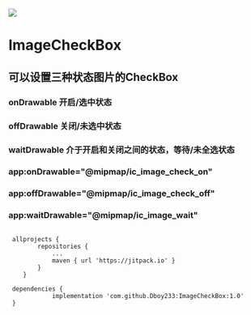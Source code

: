 # [![](https://jitpack.io/v/Dboy233/ImageCheckBox.svg)](https://jitpack.io/#Dboy233/ImageCheckBox)
# ImageCheckBox


## 可以设置三种状态图片的CheckBox
### onDrawable 开启/选中状态
### offDrawable 关闭/未选中状态
### waitDrawable 介于开启和关闭之间的状态，等待/未全选状态

###         app:onDrawable="@mipmap/ic_image_check_on"
###         app:offDrawable="@mipmap/ic_image_check_off"
###         app:waitDrawable="@mipmap/ic_image_wait"

``` 

 allprojects {
		repositories {
			...
			maven { url 'https://jitpack.io' }
		}
	}

 dependencies {
	        implementation 'com.github.Dboy233:ImageCheckBox:1.0'
 }
  
```
